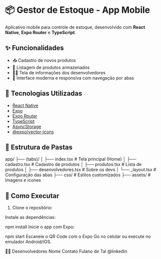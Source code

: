 # 📦 Gestor de Estoque - App Mobile

Aplicativo mobile para controle de estoque, desenvolvido com **React Native**, **Expo Router** e **TypeScript**.

## ✨ Funcionalidades

- 📥 Cadastro de novos produtos
- 📃 Listagem de produtos armazenados
- 👨‍💻 Tela de informações dos desenvolvedores
- 📱 Interface moderna e responsiva com navegação por abas

## 🚀 Tecnologias Utilizadas

- [React Native](https://reactnative.dev/)
- [Expo](https://expo.dev/)
- [Expo Router](https://expo.github.io/router/)
- [TypeScript](https://www.typescriptlang.org/)
- [AsyncStorage](https://react-native-async-storage.github.io/async-storage/)
- [@expo/vector-icons](https://icons.expo.fyi/)

## 📂 Estrutura de Pastas

app/
├── (tabs)/
│ ├── index.tsx # Tela principal (Home)
│ ├── cadastro.tsx # Cadastro de produtos
│ ├── produtos.tsx # Lista de produtos
│ ├── desenvolvedores.tsx # Sobre os devs
│ └── _layout.tsx # Configuração das abas
├── css/ # Estilos customizados
├── assets/ # Imagens e ícones


## 📱 Como Executar

1. Clone o repositório:

Instale as dependências:

npm install
Inicie o app com Expo:



npm start
Escaneie o QR Code com o Expo Go no celular ou execute no emulador Android/iOS.

👨‍💻 Desenvolvedores
Nome	Contato
Fulano de Tal	@linkedin
